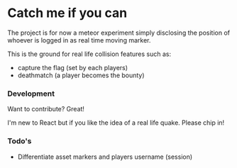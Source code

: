 # Catch me if you can

The project is for now a meteor experiment simply disclosing the position of whoever is logged in as real time moving marker.

This is the ground for real life collision features such as:
- capture the flag (set by each players)
- deathmatch (a player becomes the bounty)

### Development

Want to contribute? Great!

I'm new to React but if you like the idea of a real life quake. Please chip in!

### Todo's
* Differentiate asset markers and players username (session)

